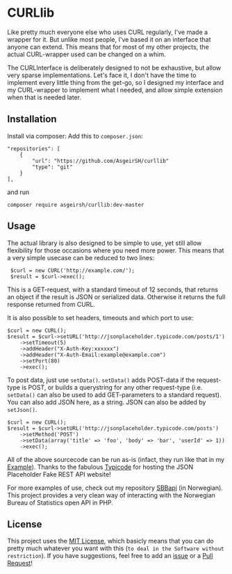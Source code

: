 CURLlib
=======

Like pretty much everyone else who uses CURL regularly, I've made a wrapper for it. But unlike most people, I've based it on an interface that anyone can extend. This means that for most of my other projects, the actual CURL-wrapper used can be changed on a whim.

The CURLInterface is deliberately designed to not be exhaustive, but allow very sparse implementations. Let's face it, I don't have the time to implement every little thing from the get-go, so I designed my interface and my CURL-wrapper to implement what I needed, and allow simple extension when that is needed later.

Installation
------------
Install via composer:
Add this to `composer.json`:
```
"repositories": [
	{
		"url": "https://github.com/AsgeirSH/curllib"
		"type": "git"
	}
],
```
and run
```
composer require asgeirsh/curllib:dev-master
``` 

Usage
-----
The actual library is also designed to be simple to use, yet still allow flexibility for those occasions where you need more power. This means that a very simple usecase can be reduced to two lines:
```
 $curl = new CURL('http://example.com/');
 $result = $curl->exec();
```
This is a GET-request, with a standard timeout of 12 seconds, that returns an object if the result is JSON or serialized data. Otherwise it returns the full response returned from CURL.

It is also possible to set headers, timeouts and which port to use:
```
$curl = new CURL();
$result = $curl->setURL('http://jsonplaceholder.typicode.com/posts/1')
	->setTimeout(5)
	->addHeader("X-Auth-Key:xxxxxx")
	->addHeader("X-Auth-Email:example@example.com")
	->setPort(80)
	->exec();
```

To post data, just use `setData()`. `setData()` adds POST-data if the request-type is POST, or builds a querystring for any other request-type (i.e. `setData()` can also be used to add GET-parameters to a standard request). You can also add JSON here, as a string. JSON can also be added by `setJson()`.
```
$curl = new CURL();
$result = $curl->setURL('http://jsonplaceholder.typicode.com/posts')
	->setMethod('POST')
	->setData(array('title' => 'foo', 'body' => 'bar', 'userId' => 1))
	->exec();
```
All of the above sourcecode can be run as-is (infact, they run like that in my [Example](examples/Curl_basic.php)). Thanks to the fabulous [Typicode](https://github.com/typicode) for hosting the JSON Placeholder Fake REST API website!

For more examples of use, check out my repository [SBBapi](https://github.com/AsgeirSH/SSBapi) (in Norwegian). This project provides a very clean way of interacting with the Norwegian Bureau of Statistics open API in PHP.

License
-------
This project uses the [MIT License](LICENSE), which basicly means that you can do pretty much whatever you want with this (`to deal in the Software without restriction`). If you have suggestions, feel free to add an [issue](https://github.com/AsgeirSH/CURLlib/issues/) or a [Pull Request](https://github.com/AsgeirSH/CURLlib/pulls/)!

